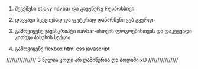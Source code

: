 1. შევქმენი sticky navbar და გავუწერე რესპონსივი

2. დავყავი სექციებად და ფუტერად დანარჩენი ვებ გვერდი

3. გამოვიყენე ჯავასკრიპტი navbar-ისთვის ლოგოებისთვის და დაკეცვადი კითხვა პასუხის სექცია

4. გამოვიყენე flexbox html css javascript 

//////////////// 3 წელია კოდი არ დამიწერია და ბოდიში xD ////////////////
